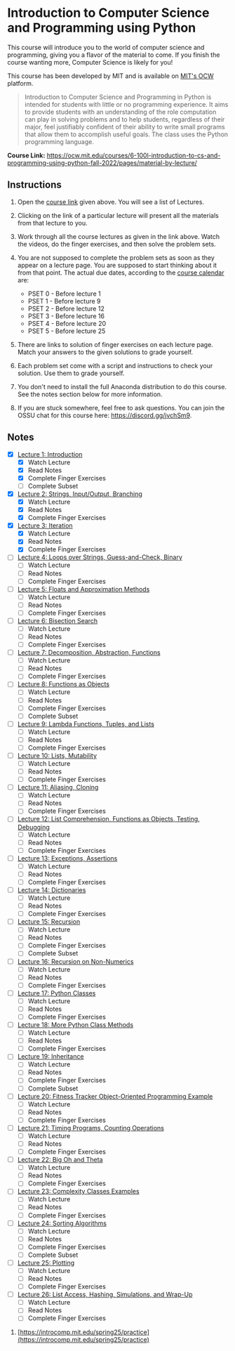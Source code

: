 # Introduction to Computer Science and Programming using Python

This course will introduce you to the world of computer science and programming, giving you a flavor of the material to come. If you finish the course wanting more, Computer Science is likely for you!

This course has been developed by MIT and is available on [MIT's OCW](https://ocw.mit.edu) platform.

> Introduction to Computer Science and Programming in Python is intended for students with little or no programming experience. It aims to provide students with an understanding of the role computation can play in solving problems and to help students, regardless of their major, feel justifiably confident of their ability to write small programs that allow them to accomplish useful goals. The class uses the Python programming language.

**Course Link:** <https://ocw.mit.edu/courses/6-100l-introduction-to-cs-and-programming-using-python-fall-2022/pages/material-by-lecture/>

## Instructions

1. Open the [course link](https://ocw.mit.edu/courses/6-100l-introduction-to-cs-and-programming-using-python-fall-2022/pages/material-by-lecture/) given above. You will see a list of Lectures.
2. Clicking on the link of a particular lecture will present all the materials from that lecture to you.
3. Work through all the course lectures as given in the link above. Watch the videos, do the finger exercises, and then solve the problem sets.
4. You are not supposed to complete the problem sets as soon as they appear on a lecture page. You are supposed to start thinking about it from that point. The actual due dates, according to the [course calendar](https://ocw.mit.edu/courses/6-100l-introduction-to-cs-and-programming-using-python-fall-2022/pages/calendar/) are:

   - PSET 0 - Before lecture 1
   - PSET 1 - Before lecture 9
   - PSET 2 - Before lecture 12
   - PSET 3 - Before lecture 16
   - PSET 4 - Before lecture 20
   - PSET 5 - Before lecture 25

6. There are links to solution of finger exercises on each lecture page. Match your answers to the given solutions to grade yourself.
7. Each problem set come with a script and instructions to check your solution. Use them to grade yourself.
8. You don't need to install the full Anaconda distribution to do this course. See the notes section below for more information.
9. If you are stuck somewhere, feel free to ask questions. You can join the OSSU chat for this course here: <https://discord.gg/jvchSm9>.

## Notes

- [X] [Lecture 1: Introduction](https://ocw.mit.edu/courses/6-100l-introduction-to-cs-and-programming-using-python-fall-2022/pages/lecture-1-introduction/)
    - [X] Watch Lecture
    - [X] Read Notes
    - [X] Complete Finger Exercises
    - [ ] Complete Subset
- [X] [Lecture 2: Strings, Input/Output, Branching](https://ocw.mit.edu/courses/6-100l-introduction-to-cs-and-programming-using-python-fall-2022/pages/lecture-2-strings-inputoutput-branching/)
    - [X] Watch Lecture
    - [X] Read Notes
    - [X] Complete Finger Exercises
- [X] [Lecture 3: Iteration](https://ocw.mit.edu/courses/6-100l-introduction-to-cs-and-programming-using-python-fall-2022/pages/lecture-3-iteration/)
    - [X] Watch Lecture
    - [X] Read Notes
    - [X] Complete Finger Exercises
- [ ] [Lecture 4: Loops over Strings, Guess-and-Check, Binary](https://ocw.mit.edu/courses/6-100l-introduction-to-cs-and-programming-using-python-fall-2022/pages/lecture-4-loops-over-strings-guess-and-check-binary/)
    - [ ] Watch Lecture
    - [ ] Read Notes
    - [ ] Complete Finger Exercises
- [ ] [Lecture 5: Floats and Approximation Methods](https://ocw.mit.edu/courses/6-100l-introduction-to-cs-and-programming-using-python-fall-2022/pages/lecture-5-floats-and-approximation-methods/)
    - [ ] Watch Lecture
    - [ ] Read Notes
    - [ ] Complete Finger Exercises
- [ ] [Lecture 6: Bisection Search](https://ocw.mit.edu/courses/6-100l-introduction-to-cs-and-programming-using-python-fall-2022/pages/lecture-6-bisection-search/)
    - [ ] Watch Lecture
    - [ ] Read Notes
    - [ ] Complete Finger Exercises
- [ ] [Lecture 7: Decomposition, Abstraction, Functions](https://ocw.mit.edu/courses/6-100l-introduction-to-cs-and-programming-using-python-fall-2022/pages/lecture-7-decomposition-abstraction-functions/)
    - [ ] Watch Lecture
    - [ ] Read Notes
    - [ ] Complete Finger Exercises
- [ ] [Lecture 8: Functions as Objects](https://ocw.mit.edu/courses/6-100l-introduction-to-cs-and-programming-using-python-fall-2022/pages/lecture-8-functions-as-objects/)
    - [ ] Watch Lecture
    - [ ] Read Notes
    - [ ] Complete Finger Exercises
    - [ ] Complete Subset
- [ ] [Lecture 9: Lambda Functions, Tuples, and Lists](https://ocw.mit.edu/courses/6-100l-introduction-to-cs-and-programming-using-python-fall-2022/pages/lecture-9-lambda-functions-tuples-and-lists/)
    - [ ] Watch Lecture
    - [ ] Read Notes
    - [ ] Complete Finger Exercises
- [ ] [Lecture 10: Lists, Mutability](https://ocw.mit.edu/courses/6-100l-introduction-to-cs-and-programming-using-python-fall-2022/pages/lecture-10-lists-mutability/)
    - [ ] Watch Lecture
    - [ ] Read Notes
    - [ ] Complete Finger Exercises
- [ ] [Lecture 11: Aliasing, Cloning](https://ocw.mit.edu/courses/6-100l-introduction-to-cs-and-programming-using-python-fall-2022/pages/lecture-11-aliasing-cloning/)
    - [ ] Watch Lecture
    - [ ] Read Notes
    - [ ] Complete Finger Exercises
- [ ] [Lecture 12: List Comprehension, Functions as Objects, Testing, Debugging](https://ocw.mit.edu/courses/6-100l-introduction-to-cs-and-programming-using-python-fall-2022/pages/lecture-12-list-comprehension-functions-as-objects-testing-debugging/)
    - [ ] Watch Lecture
    - [ ] Read Notes
    - [ ] Complete Finger Exercises
- [ ] [Lecture 13: Exceptions, Assertions](https://ocw.mit.edu/courses/6-100l-introduction-to-cs-and-programming-using-python-fall-2022/pages/lecture-13-exceptions-assertions/)
    - [ ] Watch Lecture
    - [ ] Read Notes
    - [ ] Complete Finger Exercises
- [ ] [Lecture 14: Dictionaries](https://ocw.mit.edu/courses/6-100l-introduction-to-cs-and-programming-using-python-fall-2022/pages/lecture-14-dictionaries/)
    - [ ] Watch Lecture
    - [ ] Read Notes
    - [ ] Complete Finger Exercises
- [ ] [Lecture 15: Recursion](https://ocw.mit.edu/courses/6-100l-introduction-to-cs-and-programming-using-python-fall-2022/pages/lecture-15-recursion/)
    - [ ] Watch Lecture
    - [ ] Read Notes
    - [ ] Complete Finger Exercises
    - [ ] Complete Subset
- [ ] [Lecture 16: Recursion on Non-Numerics](https://ocw.mit.edu/courses/6-100l-introduction-to-cs-and-programming-using-python-fall-2022/pages/lecture-16-recursion-on-non-numerics/)
    - [ ] Watch Lecture
    - [ ] Read Notes
    - [ ] Complete Finger Exercises
- [ ] [Lecture 17: Python Classes](https://ocw.mit.edu/courses/6-100l-introduction-to-cs-and-programming-using-python-fall-2022/pages/lecture-17-python-classes/)
    - [ ] Watch Lecture
    - [ ] Read Notes
    - [ ] Complete Finger Exercises
- [ ] [Lecture 18: More Python Class Methods](https://ocw.mit.edu/courses/6-100l-introduction-to-cs-and-programming-using-python-fall-2022/pages/lecture-18-more-python-class-methods/)
    - [ ] Watch Lecture
    - [ ] Read Notes
    - [ ] Complete Finger Exercises
- [ ] [Lecture 19: Inheritance](https://ocw.mit.edu/courses/6-100l-introduction-to-cs-and-programming-using-python-fall-2022/pages/lecture-19-inheritance/)
    - [ ] Watch Lecture
    - [ ] Read Notes
    - [ ] Complete Finger Exercises
    - [ ] Complete Subset
- [ ] [Lecture 20: Fitness Tracker Object-Oriented Programming Example](https://ocw.mit.edu/courses/6-100l-introduction-to-cs-and-programming-using-python-fall-2022/pages/lecture-20-fitness-tracker-object-oriented-programming-example/)
    - [ ] Watch Lecture
    - [ ] Read Notes
    - [ ] Complete Finger Exercises
- [ ] [Lecture 21: Timing Programs, Counting Operations](https://ocw.mit.edu/courses/6-100l-introduction-to-cs-and-programming-using-python-fall-2022/pages/lecture-21-timing-programs-counting-operations/)
    - [ ] Watch Lecture
    - [ ] Read Notes
    - [ ] Complete Finger Exercises
- [ ] [Lecture 22: Big Oh and Theta](https://ocw.mit.edu/courses/6-100l-introduction-to-cs-and-programming-using-python-fall-2022/pages/lecture-22-big-oh-and-theta/)
    - [ ] Watch Lecture
    - [ ] Read Notes
    - [ ] Complete Finger Exercises
- [ ] [Lecture 23: Complexity Classes Examples](https://ocw.mit.edu/courses/6-100l-introduction-to-cs-and-programming-using-python-fall-2022/pages/lecture-23-complexity-classes-examples/)
    - [ ] Watch Lecture
    - [ ] Read Notes
    - [ ] Complete Finger Exercises
- [ ] [Lecture 24: Sorting Algorithms](https://ocw.mit.edu/courses/6-100l-introduction-to-cs-and-programming-using-python-fall-2022/pages/lecture-24-sorting-algorithms/)
    - [ ] Watch Lecture
    - [ ] Read Notes
    - [ ] Complete Finger Exercises
    - [ ] Complete Subset
- [ ] [Lecture 25: Plotting](https://ocw.mit.edu/courses/6-100l-introduction-to-cs-and-programming-using-python-fall-2022/pages/lecture-25-plotting/)
    - [ ] Watch Lecture
    - [ ] Read Notes
    - [ ] Complete Finger Exercises
- [ ] [Lecture 26: List Access, Hashing, Simulations, and Wrap-Up](https://ocw.mit.edu/courses/6-100l-introduction-to-cs-and-programming-using-python-fall-2022/pages/lecture-26-list-access-hashing-simulations-and-wrap-up/)
    - [ ] Watch Lecture
    - [ ] Read Notes
    - [ ] Complete Finger Exercises

1. [https://introcomp.mit.edu/spring25/practice](https://introcomp.mit.edu/spring25/practice)
